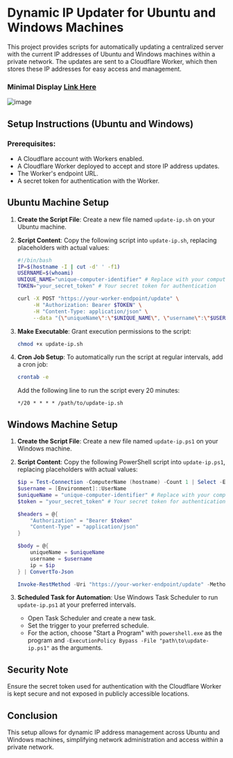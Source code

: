 # Dynamic IP Updater for Ubuntu and Windows Machines

This project provides scripts for automatically updating a centralized server with the current IP addresses of Ubuntu and Windows machines within a private network. The updates are sent to a Cloudflare Worker, which then stores these IP addresses for easy access and management.

### Minimal Display [Link Here](https://minion-ip-update.wxunlai.workers.dev/view)
![image](https://github.com/Chrislai502/lab-ip-management/assets/66889149/b72cb2a0-6213-4a46-a4f2-76dabb91975a)


## Setup Instructions (Ubuntu and Windows)

### Prerequisites:

- A Cloudflare account with Workers enabled.
- A Cloudflare Worker deployed to accept and store IP address updates.
- The Worker's endpoint URL.
- A secret token for authentication with the Worker.

## Ubuntu Machine Setup

1. **Create the Script File**: Create a new file named `update-ip.sh` on your Ubuntu machine.

2. **Script Content**: Copy the following script into `update-ip.sh`, replacing placeholders with actual values:

    ```bash
    #!/bin/bash
    IP=$(hostname -I | cut -d' ' -f1)
    USERNAME=$(whoami)
    UNIQUE_NAME="unique-computer-identifier" # Replace with your computer's unique identifier
    TOKEN="your_secret_token" # Your secret token for authentication
    
    curl -X POST "https://your-worker-endpoint/update" \
         -H "Authorization: Bearer $TOKEN" \
         -H "Content-Type: application/json" \
         --data "{\"uniqueName\":\"$UNIQUE_NAME\", \"username\":\"$USERNAME\", \"ip\":\"$IP\"}"
    ```

3. **Make Executable**: Grant execution permissions to the script:

    ```bash
    chmod +x update-ip.sh
    ```

4. **Cron Job Setup**: To automatically run the script at regular intervals, add a cron job:

    ```bash
    crontab -e
    ```

    Add the following line to run the script every 20 minutes:

    ```cron
    */20 * * * * /path/to/update-ip.sh
    ```

## Windows Machine Setup

1. **Create the Script File**: Create a new file named `update-ip.ps1` on your Windows machine.

2. **Script Content**: Copy the following PowerShell script into `update-ip.ps1`, replacing placeholders with actual values:

    ```powershell
    $ip = Test-Connection -ComputerName (hostname) -Count 1 | Select -ExpandProperty IPV4Address
    $username = [Environment]::UserName
    $uniqueName = "unique-computer-identifier" # Replace with your computer's unique identifier
    $token = "your_secret_token" # Your secret token for authentication

    $headers = @{
        "Authorization" = "Bearer $token"
        "Content-Type" = "application/json"
    }

    $body = @{
        uniqueName = $uniqueName
        username = $username
        ip = $ip
    } | ConvertTo-Json

    Invoke-RestMethod -Uri "https://your-worker-endpoint/update" -Method Post -Headers $headers -Body $body
    ```

3. **Scheduled Task for Automation**: Use Windows Task Scheduler to run `update-ip.ps1` at your preferred intervals.

    - Open Task Scheduler and create a new task.
    - Set the trigger to your preferred schedule.
    - For the action, choose "Start a Program" with `powershell.exe` as the program and `-ExecutionPolicy Bypass -File "path\to\update-ip.ps1"` as the arguments.


## Security Note

Ensure the secret token used for authentication with the Cloudflare Worker is kept secure and not exposed in publicly accessible locations.

## Conclusion

This setup allows for dynamic IP address management across Ubuntu and Windows machines, simplifying network administration and access within a private network.
